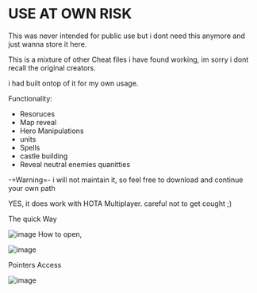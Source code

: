 # USE AT OWN RISK

This was never intended for public use but i dont need this anymore and just wanna store it here.

This is a mixture of other Cheat files i have found working,
im sorry i dont recall the original creators.

i had built ontop of it for my own usage.

Functionality:
- Resoruces
- Map reveal
- Hero Manipulations
- units
- Spells
- castle building
- Reveal neutral enemies quanitties

-=Warning=-
i will not maintain it, so feel free to download and continue your own path

YES, it does work with HOTA Multiplayer.
careful not to get cought ;)

The quick Way

![image](https://github.com/Mr-ExDevs/Heroes3---Hota1.72/assets/66460088/f3be3b56-9da0-4441-b9a7-160f879cd600)
How to open,

![image](https://github.com/Mr-ExDevs/Heroes3---Hota1.72/assets/66460088/c62a6c65-26fe-495d-be56-b43608186767)

Pointers Access

![image](https://github.com/Mr-ExDevs/Heroes3---Hota1.72/assets/66460088/3e7defb3-e48f-4a2c-8b50-612e5094ef35)
